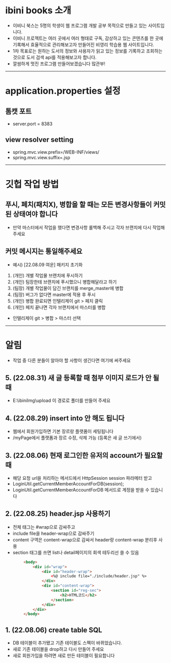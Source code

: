 # ibini books 소개

- 이비니 북스는 5명의 학생이 웹 프로그램 개발 공부 목적으로 만들고 있는 사이트입니다.
- 이비니 프로젝트는 여러 곳에서 여러 형태로 구독, 감상하고 있는 콘텐츠를 한 곳에 기록해서 효율적으로 관리해보고자 만들어진 비영리 학습용 웹 사이트입니다.
- 1차 목표로는 원하는 도서의 정보와 사용자가 읽고 있는 정보를 기록하고 조회하는 것으로 도서 검색 api를 적용해보고자 합니다.
- 깔쌈하게 멋진 프로그램 만들어보겠습니다 많관부!

--------------------------------------------------------------------------------------------------

# application.properties 설정

## 톰캣 포트

- server.port = 8383

## view resolver setting

- spring.mvc.view.prefix=/WEB-INF/views/
- spring.mvc.view.suffix=.jsp

------------------------------------------------------------

# 깃헙 작업 방법

## 푸시, 페치(패치X), 병합을 할 때는 모든 변경사항들이 커밋된 상태여야 합니다

- 만약 마스터에서 작업을 했다면 변경사항 롤백해 주시고 각자 브랜치에 다시 작업해 주세요

## 커밋 메시지는 통일해주세요

- 예시) [22.08.09 여운] 패키지 초기화

1. (개인) 개별 작업물 브랜치에 푸시하기
2. (개인) 팀장한테 브랜치에 푸시했으니 병합해달라고 하기
3. (팀장) 개별 작업물이 담긴 브랜치를 merge_master에 병합
4. (팀장) 버그가 없다면 master에 적용 후 푸시
5. (개인) 병합 완료되면 인텔리제이 git > 페치 클릭
6. (개인) 페치 끝나면 각자 브랜치에서 마스터를 병합

- 인텔리제이 git > 병합 > 마스터 선택

------------------------------------------------------------

# 알림
- 작업 중 다른 분들이 알아야 할 사항이 생긴다면 여기에 써주세요

## 5. (22.08.31) 새 글 등록할 때 첨부 이미지 로드가 안 될 때
- E:\ibiniImg\upload 이 경로로 폴더를 만들어 주세요

## 4. (22.08.29) insert into 안 해도 됩니다
- 웹에서 회원가입하면 기본 장르랑 플랫폼이 세팅됩니다
- /myPage에서 플랫폼과 장르 수정, 삭제 가능 (등록은 새 글 쓰기에서)

## 3.  (22.08.06)  현재 로그인한 유저의 account가 필요할 때
- 해당 요청 url을 처리하는 메서드에서 HttpSession session 파라메터 받고
- LoginUtil.getCurrentMemberAccountForDB(session); 
- LoginUtil.getCurrentMemberAccountForDB 메서드로 계정을 받을 수 있습니다 

## 2. (22.08.25) header.jsp 사용하기
- 전체 태그는 #wrap으로 감싸주고
- include file을 header-wrap으로 감싸주기
- content 구역은 content-wrap으로 감싸서 header랑 content-wrap 분리후 사용
- section 태그를 쓰면 list나 detail페이지의 회색 테두리선 쓸 수 있음
```html
        <body>
            <div id="wrap">
                <div id="header-wrap">
                    <%@ include file="./include/header.jsp" %>
                </div>
                <div id="content-wrap">
                    <section id="reg-sec">
                        <h2>HTML코드</h2>
                    </section>
                </div>
            </div>
        </body>
```

## 1. (22.08.06) create table SQL
- DB 테이블이 추가됐고 기존 테이블도 스펙이 바뀌었습니다.
- 새로 기존 테이블을 drop하고 다시 만들어 주세요
- 새로 회원가입을 하려면 새로 만든 테이블이 필요합니다
